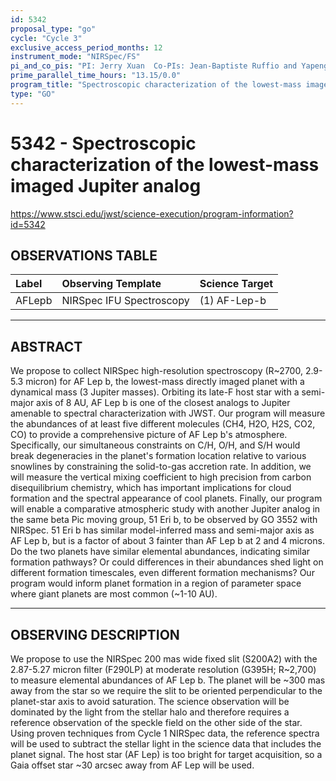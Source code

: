 ```yaml
---
id: 5342
proposal_type: "go"
cycle: "Cycle 3"
exclusive_access_period_months: 12
instrument_mode: "NIRSpec/FS"
pi_and_co_pis: "PI: Jerry Xuan  Co-PIs: Jean-Baptiste Ruffio and Yapeng Zhang"
prime_parallel_time_hours: "13.15/0.0"
program_title: "Spectroscopic characterization of the lowest-mass imaged Jupiter analog"
type: "GO"
---
```

# 5342 - Spectroscopic characterization of the lowest-mass imaged Jupiter analog
https://www.stsci.edu/jwst/science-execution/program-information?id=5342
## OBSERVATIONS TABLE
| Label   | Observing Template      | Science Target |
| :------ | :---------------------- | :------------- |
| AFLepb  | NIRSpec IFU Spectroscopy | (1) AF-Lep-b   |

---

## ABSTRACT

We propose to collect NIRSpec high-resolution spectroscopy (R~2700, 2.9-5.3 micron) for AF Lep b, the lowest-mass directly imaged planet with a dynamical mass (3 Jupiter masses). Orbiting its late-F host star with a semi-major axis of 8 AU, AF Lep b is one of the closest analogs to Jupiter amenable to spectral characterization with JWST. Our program will measure the abundances of at least five different molecules (CH4, H2O, H2S, CO2, CO) to provide a comprehensive picture of AF Lep b's atmosphere. Specifically, our simultaneous constraints on C/H, O/H, and S/H would break degeneracies in the planet's formation location relative to various snowlines by constraining the solid-to-gas accretion rate. In addition, we will measure the vertical mixing coefficient to high precision from carbon disequilibrium chemistry, which has important implications for cloud formation and the spectral appearance of cool planets. Finally, our program will enable a comparative atmospheric study with another Jupiter analog in the same beta Pic moving group, 51 Eri b, to be observed by GO 3552 with NIRSpec. 51 Eri b has similar model-inferred mass and semi-major axis as AF Lep b, but is a factor of about 3 fainter than AF Lep b at 2 and 4 microns. Do the two planets have similar elemental abundances, indicating similar formation pathways? Or could differences in their abundances shed light on different formation timescales, even different formation mechanisms? Our program would inform planet formation in a region of parameter space where giant planets are most common (~1-10 AU).

---

## OBSERVING DESCRIPTION

We propose to use the NIRSpec 200 mas wide fixed slit (S200A2) with the 2.87-5.27 micron filter (F290LP) at moderate resolution (G395H; R~2,700) to measure elemental abundances of AF Lep b. The planet will be ~300 mas away from the star so we require the slit to be oriented perpendicular to the planet-star axis to avoid saturation. The science observation will be dominated by the light from the stellar halo and therefore requires a reference observation of the speckle field on the other side of the star. Using proven techniques from Cycle 1 NIRSpec data, the reference spectra will be used to subtract the stellar light in the science data that includes the planet signal. The host star (AF Lep) is too bright for target acquisition, so a Gaia offset star ~30 arcsec away from AF Lep will be used.